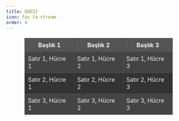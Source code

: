 ```yaml
---
title: DAD32
icon: fas fa-stream
order: 4
---
```


<table style="border-collapse: collapse; width: 80%; background-color: #333; color: #eee; margin: 20px auto;">
  <thead>
    <tr style="background-color: #555;">
      <th style="border: 1px solid #444; padding: 8px; width: 33%;">Başlık 1</th>
      <th style="border: 1px solid #444; padding: 8px; width: 33%;">Başlık 2</th>
      <th style="border: 1px solid #444; padding: 8px; width: 33%;">Başlık 3</th>
    </tr>
  </thead>
  <tbody>
    <tr style="background-color: #444;">
      <td style="border: 1px solid #555; padding: 8px; width: 33%;">Satır 1, Hücre 1</td>
      <td style="border: 1px solid #555; padding: 8px; width: 33%;">Satır 1, Hücre 2</td>
      <td style="border: 1px solid #555; padding: 8px; width: 33%;">Satır 1, Hücre 3</td>
    </tr>
    <tr style="background-color: #333;">
      <td style="border: 1px solid #444; padding: 8px; width: 33%;">Satır 2, Hücre 1</td>
      <td style="border: 1px solid #444; padding: 8px; width: 33%;">Satır 2, Hücre 2</td>
      <td style="border: 1px solid #444; padding: 8px; width: 33%;">Satır 2, Hücre 3</td>
    </tr>
    <tr style="background-color: #444;">
      <td style="border: 1px solid #555; padding: 8px; width: 33%;">Satır 3, Hücre 1</td>
      <td style="border: 1px solid #555; padding: 8px; width: 33%;">Satır 3, Hücre 2</td>
      <td style="border: 1px solid #555; padding: 8px; width: 33%;">Satır 3, Hücre 3</td>
    </tr>
  </tbody>
</table>
